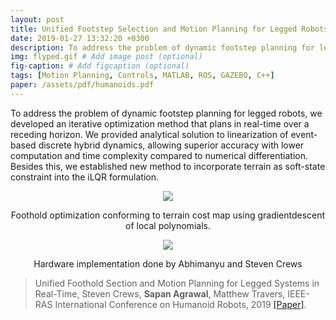 ```yaml
---
layout: post
title: Unified Footstep Selection and Motion Planning for Legged Robots 
date: 2019-01-27 13:32:20 +0300
description: To address the problem of dynamic footstep planning for legged robots, we developed an iterative optimization method that plans in real-time over a receding horizon.  # Add post description (optional)
img: flyped.gif # Add image post (optional)
fig-caption: # Add figcaption (optional)
tags: [Motion Planning, Controls, MATLAB, ROS, GAZEBO, C++]
paper: /assets/pdf/humanoids.pdf
---
```

To address the problem of dynamic footstep planning for legged robots, we developed an iterative optimization method that plans in real-time over a receding horizon. We provided analytical solution to linearization of event-based discrete hybrid dynamics, allowing superior accuracy with lower computation and time complexity compared to numerical differentiation. Besides this, we established new method to incorporate terrain as soft-state constraint into the iLQR formulation.

<p align="center">
    <img src="{{site.baseurl}}/assets/img/pic_walker_plot.png">
     <figcaption align="center"> Foothold optimization conforming to terrain cost map using gradientdescent of local polynomials. </figcaption>
</p>

<p align="center">
    <img src="{{site.baseurl}}/assets/img/flyped.gif">
     <figcaption align="center"> Hardware implementation done by Abhimanyu and Steven Crews </figcaption>
</p>

>Unified Foothold Section and Motion Planning for Legged Systems in Real-Time, Steven Crews, **Sapan Agrawal**, Matthew Travers, IEEE-RAS International Conference on Humanoid Robots, 2019 [[Paper]](https://1drv.ms/b/s!Ap3y6sk8HvoliPJoPk3gqPMrBzHEZQ).
 